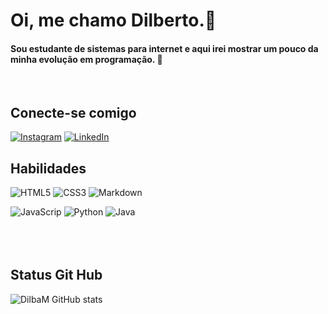 # Oi, me chamo Dilberto.👋 
<h4>Sou estudante de <strong>sistemas para internet</strong> e aqui irei mostrar um pouco da minha evolução em programação. 🚀</h4>

<br> 

## Conecte-se comigo
[![Instagram](https://img.shields.io/badge/Instagram-000?style=for-the-badge&logo=instagram)](https://www.instagram.com/dilbertomeira/)
[![LinkedIn](https://img.shields.io/badge/LinkedIn-000?style=for-the-badge&logo=linkedin&logoColor=0E76A8)](https://www.linkedin.com/in/dilberto-meira-109426268/)


## Habilidades
![HTML5](https://img.shields.io/badge/HTML5-E34F26?style=for-the-badge&logo=html5&logoColor=white)
![CSS3](https://img.shields.io/badge/CSS3-000?style=for-the-badge&logo=css3&logoColor=264CE4)
![Markdown](https://img.shields.io/badge/Markdown-000?style=for-the-badge&logo=markdown)

![JavaScrip](https://img.shields.io/badge/JavaScript-323330?style=for-the-badge&logo=javascript&logoColor=F7DF1E)
![Python](https://img.shields.io/badge/Python-14354C?style=for-the-badge&logo=python&logoColor=white)
![Java](https://img.shields.io/badge/Java-000?style=for-the-badge&logo=java)
<br><br><br><br>
## Status Git Hub

![DilbaM GitHub stats](https://github-readme-stats.vercel.app/api?username=DilbaM&show_icons=true&theme=github_dark&hide_title=true)
